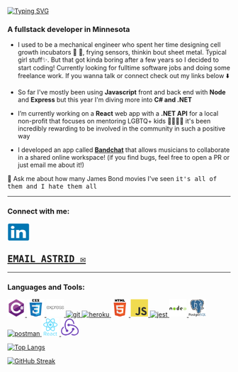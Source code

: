 <a align="center" href="https://git.io/typing-svg"><img src="https://readme-typing-svg.herokuapp.com?font=Roboto+Mono&size=35&pause=1000&color=D4C5FF&width=460&lines=Hey+there%2C+I'm+Astrid" alt="Typing SVG" /></a>
<h3 align="left" font="Roboto+Mono&size=35">A fullstack developer in Minnesota</h3>

- I used to be a mechanical engineer who spent her time designing cell growth incubators 🦠 🧫, frying sensors, thinkin bout sheet metal. Typical girl stuff✨. But that got kinda boring after a few years so I decided to start coding! Currently looking for fulltime software jobs and doing some freelance work. If you wanna talk or connect check out my links below ⬇️
- So far I've mostly been using **Javascript** front and back end with **Node** and **Express** but this year I'm diving more into **C# and .NET**

- I’m currently working on a **React** web app with a **.NET API** for a local non-profit that focuses on mentoring LGBTQ+ kids 🏳️‍⚧️🏳️‍🌈 it's been incredibly rewarding to be involved in the community in such a positive way

- I developed an app called **[Bandchat](band-chat.herokuapp.com)** that allows musicians to collaborate in a shared online workspace! (if you find bugs, feel free to open a PR or just email me about it!) 

<p> 💬 Ask me about how many James Bond movies I've seen <kbd> it's all of them and I hate them all </kbd></p>

***
<h3 align="left">Connect with me:</h3>

<p align="left">
<a href="https://linkedin.com/in/astrid-pulse" target="blank"><img align="center" src=https://github.com/devicons/devicon/blob/master/icons/linkedin/linkedin-original.svg height="40" width="50" /></a>
</p>
<kbd><h2><a href="mailto:astridcpulse@gmail.com" target="_blank" rel="noreferrer"> EMAIL ASTRID ✉️ </a></h3></kbd>

  ***
<h3 align="left">Languages and Tools:</h3>
<p align="left"> <a href="https://www.w3schools.com/cs/" target="_blank" rel="noreferrer"> <img src="https://raw.githubusercontent.com/devicons/devicon/master/icons/csharp/csharp-original.svg" alt="csharp" width="40" height="40"/> </a> <a href="https://www.w3schools.com/css/" target="_blank" rel="noreferrer"> <img src="https://raw.githubusercontent.com/devicons/devicon/master/icons/css3/css3-original-wordmark.svg" alt="css3" width="40" height="40"/> </a> <a href="https://expressjs.com" target="_blank" rel="noreferrer"> <img src="https://raw.githubusercontent.com/devicons/devicon/master/icons/express/express-original-wordmark.svg" alt="express" width="40" height="40"/> </a> <a href="https://git-scm.com/" target="_blank" rel="noreferrer"> <img src="https://www.vectorlogo.zone/logos/git-scm/git-scm-icon.svg" alt="git" width="40" height="40"/> </a> <a href="https://heroku.com" target="_blank" rel="noreferrer"> <img src="https://www.vectorlogo.zone/logos/heroku/heroku-icon.svg" alt="heroku" width="40" height="40"/> </a> <a href="https://www.w3.org/html/" target="_blank" rel="noreferrer"> <img src="https://raw.githubusercontent.com/devicons/devicon/master/icons/html5/html5-original-wordmark.svg" alt="html5" width="40" height="40"/> </a> <a href="https://developer.mozilla.org/en-US/docs/Web/JavaScript" target="_blank" rel="noreferrer"> <img src="https://raw.githubusercontent.com/devicons/devicon/master/icons/javascript/javascript-original.svg" alt="javascript" width="40" height="40"/> </a> <a href="https://jestjs.io" target="_blank" rel="noreferrer"> <img src="https://www.vectorlogo.zone/logos/jestjsio/jestjsio-icon.svg" alt="jest" width="40" height="40"/> </a> <a href="https://nodejs.org" target="_blank" rel="noreferrer"> <img src="https://raw.githubusercontent.com/devicons/devicon/master/icons/nodejs/nodejs-original-wordmark.svg" alt="nodejs" width="40" height="40"/> </a> <a href="https://www.postgresql.org" target="_blank" rel="noreferrer"> <img src="https://raw.githubusercontent.com/devicons/devicon/master/icons/postgresql/postgresql-original-wordmark.svg" alt="postgresql" width="40" height="40"/> </a> <a href="https://postman.com" target="_blank" rel="noreferrer"> <img src="https://www.vectorlogo.zone/logos/getpostman/getpostman-icon.svg" alt="postman" width="40" height="40"/> </a> <a href="https://reactjs.org/" target="_blank" rel="noreferrer"> <img src="https://raw.githubusercontent.com/devicons/devicon/master/icons/react/react-original-wordmark.svg" alt="react" width="40" height="40"/> </a> <a href="https://redux.js.org" target="_blank" rel="noreferrer"> <img src="https://raw.githubusercontent.com/devicons/devicon/master/icons/redux/redux-original.svg" alt="redux" width="40" height="40"/> </a> </p>



[![Top Langs](https://github-readme-stats.vercel.app/api/top-langs/?username=astridcpulse&layout=compact&theme=vision-friendly-dark&hide_progress=true&langs_count=4)](https://github.com/anuraghazra/github-readme-stats)

[![GitHub Streak](http://github-readme-streak-stats.herokuapp.com?user=astridcpulse&theme=ayu-mirage&hide_border=true&border_radius=40)](https://git.io/streak-stats)



